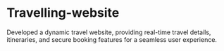 # Travelling-website
Developed a dynamic travel website, providing real-time travel details, itineraries, and secure booking features for a seamless user experience.
